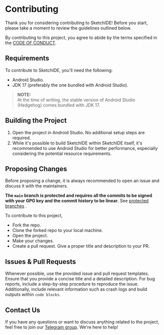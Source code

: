 # Contributing

Thank you for considering contributing to SketchIDE! Before you start, please take a moment to review the guidelines outlined below.

By contributing to this project, you agree to abide by the terms specified in the [CODE OF CONDUCT](./CODE_OF_CONDUCT.md).

## Requirements

To contribute to SketchIDE, you'll need the following:

- Android Studio.
- JDK 17 (preferably the one bundled with Android Studio).

> **NOTE:**  
> At the time of writing, the stable version of Android Studio (Hedgehog) comes bundled with JDK 17.

## Building the Project

1. Open the project in Android Studio. No additional setup steps are required.
2. While it's possible to build SketchIDE within SketchIDE itself, it's recommended to use Android Studio for better performance, especially considering the potential resource requirements.


## Proposing Changes

Before proposing a change, it is always recommended to open an issue and discuss it with the
maintainers.

**The `main` branch is protected and requires all the commits to be signed with your GPG key and the
commit history to be linear.**
See [protected branches](https://docs.github.com/en/repositories/configuring-branches-and-merges-in-your-repository/defining-the-mergeability-of-pull-requests/about-protected-branches)
.

To contribute to this project,

- Fork the repo.
- Clone the forked repo to your local machine.
- Open the project.
- Make your changes.
- Create a pull request. Give a proper title and description to your PR.

## Issues & Pull Requests

Whenever possible, use the provided issue and pull request templates. Ensure that you provide a concise title and a detailed description. For bug reports, include a step-by-step procedure to reproduce the issue. Additionally, include relevant information such as crash logs and build outputs within `code blocks`.

## Contact Us

If you have any questions or want to discuss anything related to the project, feel free to join our [Telegram group](https://t.me/sketchidegroup). We're here to help!
